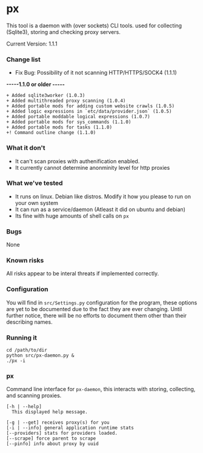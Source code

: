 # px
This tool is a daemon with (over sockets) CLI tools. used for collecting (Sqlite3), storing and checking proxy servers.

Current Version: 1.1.1

### Change list
  + Fix Bug: Possibility of it not scanning HTTP/HTTPS/SOCK4 (1.1.1)
  
  **-----1.1.0 or older -----**
  
    + Added sqlite3worker (1.0.3)
    + Added multithreaded proxy scanning (1.0.4)
    + Added portable mods for adding custom website crawls (1.0.5)
    + Added logic expressions in `etc/data/provider.json` (1.0.5)
    + Added portable moddable logical expressions (1.0.7)
    + Added portable mods for sys_commands (1.1.0)
    + Added portable mods for tasks (1.1.0)
    +! Command outline change (1.1.0)
    
  
### What it don't
  - It can't scan proxies with authenification enabled.
  - It currently cannot determine anonminity level for http proxies
  
### What we've tested
  + It runs on linux. Debian like distros. Modify it how you please to run on your own system
  + It can run as a service/daemon (Atleast it did on ubuntu and debian)
  + Its fine with huge amounts of shell calls on `px`

### Bugs
  None
  
### Known risks
  All risks appear to be interal threats if implemented correctly.

### Configuration
You will find in `src/Settings.py` configuration for the program, these options are yet to be documented due to the fact they are ever changing. Until further notice, there will be no efforts to document them other than their describing names.


### Running it
    cd /path/to/dir
    python src/px-daemon.py &
    ./px -i


### px   

Command line interface for `px-daemon`, this interacts with storing, collecting, and scanning proxies.

    [-h | --help] 
      This displayed help message.
      
    [-g | --get] receives proxy(s) for you
    [-i | --info] general application runtime stats
    [--providers] stats for providers loaded.
    [--scrape] force parent to scrape
    [--pinfo] info about proxy by uuid


